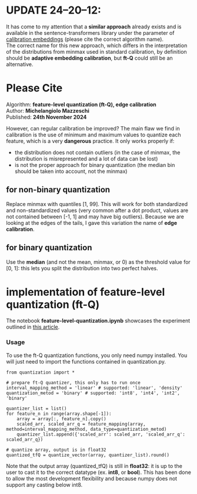 # UPDATE 24–20–12:

It has come to my attention that a **similar approach** already exists and is available in the sentence-transformers library under the parameter of [calibration embeddings](https://sbert.net/docs/package_reference/sentence_transformer/quantization.html) (please cite the correct algorithm name).<br>
The correct name for this new approach, which differs in the interpretation of the distributions from minmax used in standard calibration, by definition should be **adaptive embedding calibration**, but **ft-Q** could still be an alternative.

# Please Cite
Algorithm: **feature-level quantization (ft-Q), edge calibration**<br>
Author: **Michelangiolo Mazzeschi**<br>
Published: **24th November 2024**

However, can regular calibration be improved? The main flaw we find in calibration is the use of minimum and maximum values to quantize each feature, which is a very **dangerous** practice. It only works properly if:<br>
- the distribution does not contain outliers (in the case of minmax, the distribution is misrepresented and a lot of data can be lost)
- is not the proper approach for binary quantization (the median bin should be taken into account, not the minmax)

## for non-binary quantization
Replace minmax with quantiles [1, 99]. This will work for both standardized and non-standardized values (very common after a dot product, values are not contained between [-1, 1] and may have big outliers). Because we are looking at the edges of the tails, I gave this variation the name of **edge calibration**.

## for binary quantization
Use the **median** (and not the mean, minmax, or 0) as the threshold value for [0, 1]: this lets you split the distribution into two perfect halves.

# implementation of feature-level quantization (ft-Q)

The notebook **feature-level-quantization.ipynb** showcases the experiment outlined in [this article](https://medium.com/towards-data-science/introducing-ft-q-improving-vector-compression-with-feature-level-quantization-3c18470ed2ee).

### Usage

To use the ft-Q quantization functions, you only need numpy installed. You will just need to import the functions contained in quantization.py.

```
from quantization import *

# prepare ft-Q quantizer, this only has to run once
interval_mapping_method = 'linear' # supported: 'linear', 'density'
quantization_metod = 'binary' # supported: 'int8', 'int4', 'int2', 'binary'

quantizer_list = list()
for feature_n in range(array.shape[-1]):
	array = array[:, feature_n].copy()
	scaled_arr, scaled_arr_q = feature_mapping(array, method=interval_mapping_method, data_type=quantization_metod)
	quantizer_list.append({'scaled_arr': scaled_arr, 'scaled_arr_q': scaled_arr_q})

# quantize array, output is in float32
quantized_tfQ = quantize_vector(array, quantizer_list).round()
```

Note that the output array (quantized_tfQ) is still in **float32**: it is up to the user to cast it to the correct datatype (ex. **int8**, or **bool**). This has been done to allow the most development flexibility and because numpy does not support any casting below int8.

